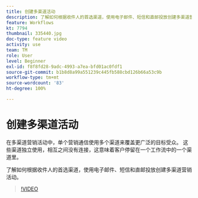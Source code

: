 ```yaml
---
title: 创建多渠道活动
description: 了解如何根据收件人的首选渠道，使用电子邮件、短信和直邮投放创建多渠道营销活动。
feature: Workflows
kt: 7794
thumbnail: 335440.jpg
doc-type: feature video
activity: use
team: TM
role: User
level: Beginner
exl-id: f8f8fd28-9adc-4993-a7ea-bfd01ac0fdf1
source-git-commit: b1b8d8a99a551239c445fb588cbd126b66a53c9b
workflow-type: tm+mt
source-wordcount: '83'
ht-degree: 100%

---
```


# 创建多渠道活动

在多渠道营销活动中，单个营销通信使用多个渠道来覆盖更广泛的目标受众。 这些渠道独立使用，相互之间没有连接，这意味着客户停留在一个工作流中的一个渠道里。

了解如何根据收件人的首选渠道，使用电子邮件、短信和直邮投放创建多渠道营销活动。

>[!VIDEO](https://video.tv.adobe.com/v/335440?quality=12&learn=on)

